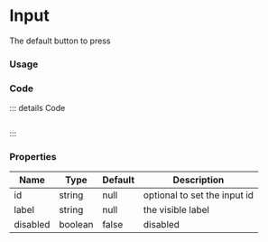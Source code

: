 <script setup>
import {YInputEmail} from 'bedrock-ui-vue3'
</script>

# Input

The default button to press

<DemoContainer>
  <y-input-email label="Email" help-text="some help text here"/>
</DemoContainer>

### Usage


### Code
::: details Code
```js


```
:::



### Properties

| Name     | Type    | Default | Description                  |
|----------|---------|---------|------------------------------|
| id       | string  | null    | optional to set the input id |
| label    | string  | null    | the visible label            |
| disabled | boolean | false   | disabled                     |

